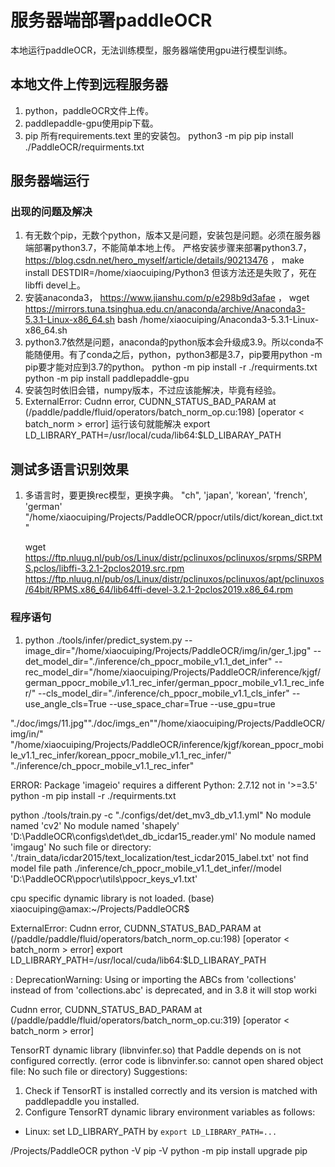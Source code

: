 # 服务器端部署paddleOCR
本地运行paddleOCR，无法训练模型，服务器端使用gpu进行模型训练。
## 本地文件上传到远程服务器
1. python，paddleOCR文件上传。
2. paddlepaddle-gpu使用pip下载。
3. pip 所有requirements.text 里的安装包。
   python3 -m pip
   pip install ./PaddleOCR/requirments.txt
## 服务器端运行
### 出现的问题及解决
1. 有无数个pip，无数个python，版本又是问题，安装包是问题。必须在服务器端部署python3.7，不能简单本地上传。
   严格安装步骤来部署python3.7，https://blog.csdn.net/hero_myself/article/details/90213476 ，
   make install DESTDIR=/home/xiaocuiping/Python3
   但该方法还是失败了，死在libffi devel上。
2. 安装anaconda3， https://www.jianshu.com/p/e298b9d3afae ，
   wget https://mirrors.tuna.tsinghua.edu.cn/anaconda/archive/Anaconda3-5.3.1-Linux-x86_64.sh
   bash /home/xiaocuiping/Anaconda3-5.3.1-Linux-x86_64.sh
3. python3.7依然是问题，anaconda的python版本会升级成3.9。所以conda不能随便用。有了conda之后，python，python3都是3.7，pip要用python -m pip要才能对应到3.7的python。
   python -m pip install -r ./requirments.txt
   python -m pip install paddlepaddle-gpu
4. 安装包时依旧会错，numpy版本，不过应该能解决，毕竟有经验。
5. ExternalError:  Cudnn error, CUDNN_STATUS_BAD_PARAM  at (/paddle/paddle/fluid/operators/batch_norm_op.cu:198)
  [operator < batch_norm > error]
  运行该句就能解决 export LD_LIBRARY_PATH=/usr/local/cuda/lib64:$LD_LIBARAY_PATH
## 测试多语言识别效果
1. 多语言时，要更换rec模型，更换字典。
  "ch", 'japan', 'korean', 'french', 'german'
   "/home/xiaocuiping/Projects/PaddleOCR/ppocr/utils/dict/korean_dict.txt"

    wget https://ftp.nluug.nl/pub/os/Linux/distr/pclinuxos/pclinuxos/srpms/SRPMS.pclos/libffi-3.2.1-2pclos2019.src.rpm
    https://ftp.nluug.nl/pub/os/Linux/distr/pclinuxos/pclinuxos/apt/pclinuxos/64bit/RPMS.x86_64/lib64ffi-devel-3.2.1-2pclos2019.x86_64.rpm
  
### 程序语句
1. python ./tools/infer/predict_system.py --image_dir="/home/xiaocuiping/Projects/PaddleOCR/img/in/ger_1.jpg" --det_model_dir="./inference/ch_ppocr_mobile_v1.1_det_infer" --rec_model_dir="/home/xiaocuiping/Projects/PaddleOCR/inference/kjgf/german_ppocr_mobile_v1.1_rec_infer/german_ppocr_mobile_v1.1_rec_infer/" --cls_model_dir="./inference/ch_ppocr_mobile_v1.1_cls_infer" --use_angle_cls=True --use_space_char=True --use_gpu=true 
 
  "./doc/imgs/11.jpg""./doc/imgs_en""/home/xiaocuiping/Projects/PaddleOCR/img/in/"
  "/home/xiaocuiping/Projects/PaddleOCR/inference/kjgf/korean_ppocr_mobile_v1.1_rec_infer/korean_ppocr_mobile_v1.1_rec_infer/"
  "./inference/ch_ppocr_mobile_v1.1_rec_infer"
 
 
ERROR: Package 'imageio' requires a different Python: 2.7.12 not in '>=3.5'
python -m pip install -r ./requirments.txt

 python ./tools/train.py -c "./configs/det/det_mv3_db_v1.1.yml"
 No module named 'cv2'
 No module named 'shapely'
 'D:\\PaddleOCR\\configs\\det\\det_db_icdar15_reader.yml'
  No module named 'imgaug'
  No such file or directory: './train_data/icdar2015/text_localization/test_icdar2015_label.txt'
  not find model file path ./inference/ch_ppocr_mobile_v1.1_det_infer//model
  'D:\\PaddleOCR\\ppocr\\utils\\ppocr_keys_v1.txt'


   cpu specific dynamic library is not loaded.
(base) xiaocuiping@amax:~/Projects/PaddleOCR$

  ExternalError:  Cudnn error, CUDNN_STATUS_BAD_PARAM  at (/paddle/paddle/fluid/operators/batch_norm_op.cu:198)
  [operator < batch_norm > error]
  export LD_LIBRARY_PATH=/usr/local/cuda/lib64:$LD_LIBARAY_PATH
  
  : DeprecationWarning: Using           or importing the ABCs from 'collections' instead of from 'collections.abc' is deprecated, and in 3.8 it will stop worki
  
  Cudnn error, CUDNN_STATUS_BAD_PARAM  at (/paddle/paddle/fluid/operators/batch_norm_op.cu:319)
  [operator < batch_norm > error]
  
  TensorRT dynamic library (libnvinfer.so) that Paddle depends on is not configured correctly. (error code is libnvinfer.so: cannot open shared object file: No such file or directory)
  Suggestions:
  1. Check if TensorRT is installed correctly and its version is matched with paddlepaddle you installed.
  2. Configure TensorRT dynamic library environment variables as follows:
  - Linux: set LD_LIBRARY_PATH by `export LD_LIBRARY_PATH=...`



/Projects/PaddleOCR
 python -V
 pip -V
 python -m pip install upgrade pip
